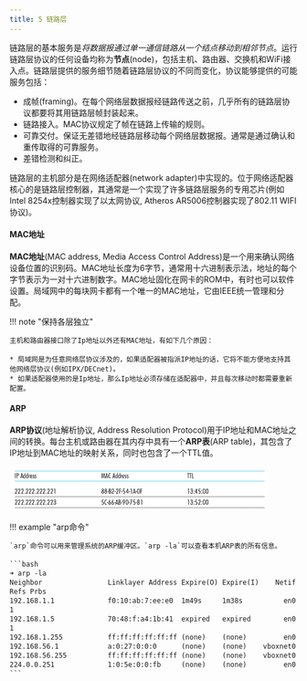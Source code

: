 ```yaml
---
title: 5 链路层
---
```


链路层的基本服务是*将数据报通过单一通信链路从一个结点移动到相邻节点*。运行链路层协议的任何设备均称为**节点**(node)，包括主机、路由器、交换机和WiFi接入点。链路层提供的服务细节随着链路层协议的不同而变化，协议能够提供的可能服务包括：

* 成帧(framing)。在每个网络层数据报经链路传送之前，几乎所有的链路层协议都要将其用链路层帧封装起来。
* 链路接入。MAC协议规定了帧在链路上传输的规则。
* 可靠交付。保证无差错地经链路层移动每个网络层数据报。通常是通过确认和重传取得的可靠服务。
* 差错检测和纠正。

链路层的主机部分是在网络适配器(network adapter)中实现的。位于网络适配器核心的是链路层控制器，其通常是一个实现了许多链路层服务的专用芯片(例如Intel 8254x控制器实现了以太网协议, Atheros AR5006控制器实现了802.11 WIFI协议)。



#### MAC地址

**MAC地址**(MAC address, Media Access Control Address)是一个用来确认网络设备位置的识别码。MAC地址长度为6字节，通常用十六进制表示法，地址的每个字节表示为一对十六进制数字。MAC地址固化在网卡的ROM中，有时也可以软件设置。局域网中的每块网卡都有一个唯一的MAC地址，它由IEEE统一管理和分配。


!!! note "保持各层独立"
    
    主机和路由器接口除了Ip地址以外还有MAC地址，有如下几个原因：
    
    * 局域网是为任意网络层协议涉及的，如果适配器被指派IP地址的话，它将不能方便地支持其他网络层协议(例如IPX/DECnet)。
    * 如果适配器使用的是Ip地址，那么Ip地址必须存储在适配器中，并且每次移动时都需要重新配置。


#### ARP



**ARP协议**(地址解析协议, Address Resolution Protocol)用于IP地址和MAC地址之间的转换。每台主机或路由器在其内存中具有一个**ARP表**(ARP table)，其包含了IP地址到MAC地址的映射关系，同时也包含了一个TTL值。


![arp_table](figures/arp_table.png)

!!! example "arp命令"
    
    `arp`命令可以用来管理系统的ARP缓冲区。`arp -la`可以查看本机ARP表的所有信息。
    
    ```bash
    ➜ arp -la
    Neighbor                Linklayer Address Expire(O) Expire(I)    Netif Refs Prbs
    192.168.1.1             f0:10:ab:7:ee:e0  1m49s     1m38s          en0    1
    192.168.1.5             70:48:f:a4:1b:41  expired   expired        en0    1
    192.168.1.255           ff:ff:ff:ff:ff:ff (none)    (none)         en0
    192.168.56.1            a:0:27:0:0:0      (none)    (none)    vboxnet0
    192.168.56.255          ff:ff:ff:ff:ff:ff (none)    (none)    vboxnet0
    224.0.0.251             1:0:5e:0:0:fb     (none)    (none)         en0
    ```